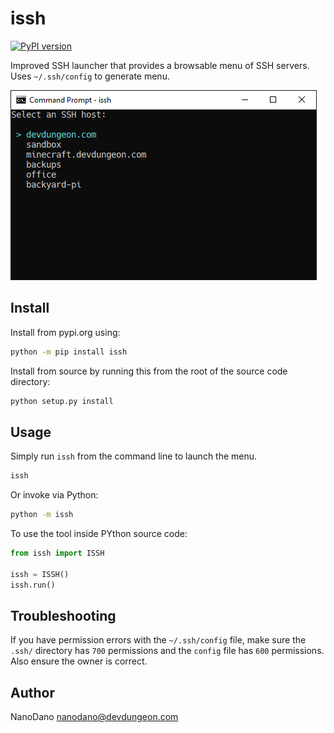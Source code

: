 # issh

[![PyPI version](https://badge.fury.io/py/issh.svg)](https://pypi.org/project/issh/)

Improved SSH launcher that provides a browsable
menu of SSH servers. Uses `~/.ssh/config`
to generate menu.

![Works in Windows, Mac, Linux](screenshots/screenshot1.png)

## Install

Install from pypi.org using:

```bash
python -m pip install issh
```

Install from source by running this from
the root of the source code directory:

```bash
python setup.py install
```

## Usage

Simply run `issh` from the command line to launch
the menu.

```bash
issh
```

Or invoke via Python:

```bash
python -m issh
```

To use the tool inside PYthon source code:

```python
from issh import ISSH

issh = ISSH()
issh.run()
```


## Troubleshooting

If you have permission errors with the `~/.ssh/config` file,
make sure the `.ssh/` directory has `700` permissions and
the `config` file has `600` permissions. Also ensure
the owner is correct.

## Author

NanoDano <nanodano@devdungeon.com>
